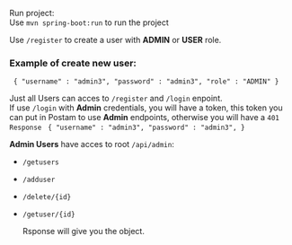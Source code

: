 Run project:  
Use `mvn spring-boot:run` to run the project

Use `/register` to create a user with **ADMIN** or **USER** role.  
### Example of create new user:  
` {
"username" : "admin3",
"password" : "admin3",
"role" : "ADMIN"
}`

Just all Users can acces to `/register` and `/login` enpoint.   
If use `/login` with **Admin** credentials, you will have a token, this token you can put in Postam to use  **Admin** endpoints, otherwise you will have a `401 Response`
` {
"username" : "admin3",
"password" : "admin3",
}`

**Admin Users** have acces to root `/api/admin`:  
- `/getusers`
- `/adduser`
- `/delete/{id}`
- `/getuser/{id}`
    
  Rsponse will give you the object.

  
